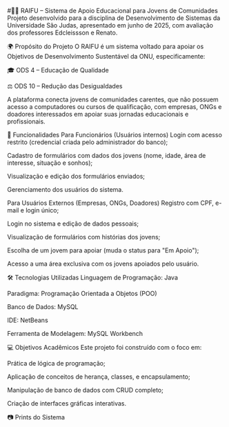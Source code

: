 #🧑‍💻 RAIFU – Sistema de Apoio Educacional para Jovens de Comunidades
Projeto desenvolvido para a disciplina de Desenvolvimento de Sistemas da Universidade São Judas, apresentado em junho de 2025, com avaliação dos professores Edcleissson e Renato.

🌍 Propósito do Projeto
O RAIFU é um sistema voltado para apoiar os Objetivos de Desenvolvimento Sustentável da ONU, especificamente:

🎓 ODS 4 – Educação de Qualidade

⚖️ ODS 10 – Redução das Desigualdades

A plataforma conecta jovens de comunidades carentes, que não possuem acesso a computadores ou cursos de qualificação, com empresas, ONGs e doadores interessados em apoiar suas jornadas educacionais e profissionais.

👥 Funcionalidades
Para Funcionários (Usuários internos)
Login com acesso restrito (credencial criada pelo administrador do banco);

Cadastro de formulários com dados dos jovens (nome, idade, área de interesse, situação e sonhos);

Visualização e edição dos formulários enviados;

Gerenciamento dos usuários do sistema.

Para Usuários Externos (Empresas, ONGs, Doadores)
Registro com CPF, e-mail e login único;

Login no sistema e edição de dados pessoais;

Visualização de formulários com histórias dos jovens;

Escolha de um jovem para apoiar (muda o status para "Em Apoio");

Acesso a uma área exclusiva com os jovens apoiados pelo usuário.

🛠️ Tecnologias Utilizadas
Linguagem de Programação: Java

Paradigma: Programação Orientada a Objetos (POO)

Banco de Dados: MySQL

IDE: NetBeans

Ferramenta de Modelagem: MySQL Workbench

💻 Objetivos Acadêmicos
Este projeto foi construído com o foco em:

Prática de lógica de programação;

Aplicação de conceitos de herança, classes, e encapsulamento;

Manipulação de banco de dados com CRUD completo;

Criação de interfaces gráficas interativas.

📷 Prints do Sistema

